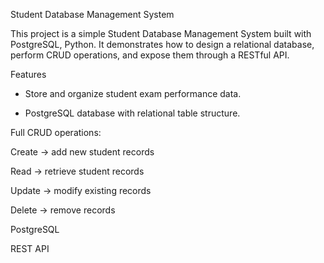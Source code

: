 Student Database Management System

This project is a simple Student Database Management System built with PostgreSQL, Python.
It demonstrates how to design a relational database, perform CRUD operations, and expose them through a RESTful API.

Features

- Store and organize student exam performance data.

- PostgreSQL database with relational table structure.

Full CRUD operations:

Create → add new student records

Read → retrieve student records

Update → modify existing records

Delete → remove records

PostgreSQL

REST API
